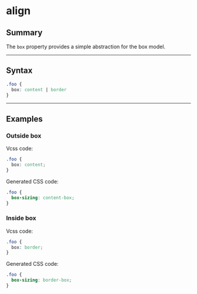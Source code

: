 # align

## Summary
The `box` property provides a simple abstraction for the box model.

<hr>

## Syntax

```css
.foo {
  box: content | border
}
```

<hr>

## Examples

### Outside box

Vcss code:
```css
.foo {
  box: content;
}
```

Generated CSS code:
```css
.foo {
  box-sizing: content-box;
}
```

### Inside box

Vcss code:
```css
.foo {
  box: border;
}
```

Generated CSS code:
```css
.foo {
  box-sizing: border-box;
}
```